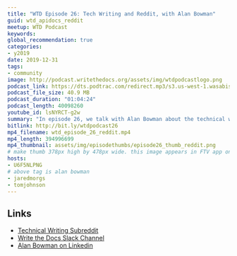```yaml
---
title: "WTD Episode 26: Tech Writing and Reddit, with Alan Bowman"
guid: wtd_apidocs_reddit
meetup: WTD Podcast
keywords:
global_recommendation: true
categories:
- y2019
date: 2019-12-31
tags:
- community
image: http://podcast.writethedocs.org/assets/img/wtdpodcastlogo.png
podcast_link: https://dts.podtrac.com/redirect.mp3/s3.us-west-1.wasabisys.com/writethedocs-podcast/wtd_episode_26_reddit.mp3
podcast_file_size: 40.9 MB
podcast_duration: "01:04:24"
podcast_length: 40098260
youtube_id: lsNYRCT-g2w
summary: "In episode 26, we talk with Alan Bowman about the technical writing forum on Reddit as well as the WTD Slack channel, comparing and contrasting the two spaces. Topics covered include pros and cons of anonymity on the internet, transparency around sensitive or taboo topics (e.g., salary, masters programs, feelings of overwhelm), age/experience demographics for both communities, balancing honesty with professionalism, responding to posts from overwhelmed tech writers, dealing with recurring topics, strategies for participating, and more."
bitlink: http://bit.ly/wtdpodcast26
mp4_filename: wtd_episode_26_reddit.mp4
mp4_length: 394996699
mp4_thumbnail: assets/img/episodethumbs/episode26_thumb_reddit.png
# make thumb 378px high by 478px wide. this image appears in FTV app only
hosts:
- U6F5NLPNG
# above tag is alan bowman
- jaredmorgs
- tomjohnson
---
```



## Links

* [Technical Writing Subreddit](https://www.reddit.com/r/technicalwriting/)
* [Write the Docs Slack Channel](https://www.writethedocs.org/slack/)
* [Alan Bowman on Linkedin](https://www.linkedin.com/in/ralanbowman/)
